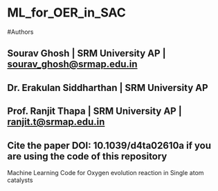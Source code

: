 # ML_for_OER_in_SAC
#Authors
## Sourav Ghosh | SRM University AP | sourav_ghosh@srmap.edu.in
## Dr. Erakulan Siddharthan | SRM University AP
## Prof. Ranjit Thapa | SRM University AP | ranjit.t@srmap.edu.in
## Cite the paper DOI: 10.1039/d4ta02610a if you are using the code of this repository
Machine Learning Code for Oxygen evolution reaction in Single atom catalysts
